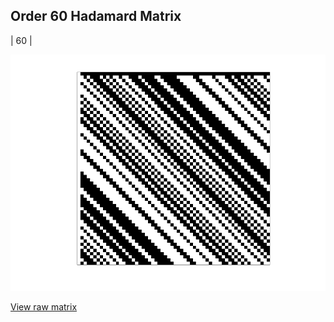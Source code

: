## Order 60 Hadamard Matrix

| 60 |

<img src="60.png" class="img-responsive" alt=""> 

[View raw matrix](order60.txt)
